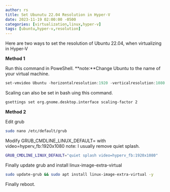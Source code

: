 ```yaml
---
author: rs
title: Set Ubunutu 22.04 Resolution in Hyper-V
date: 2023-11-19 02:00:00 -0500 
categories: [virtualization,linux,hyper-v]
tags: [ubuntu,hyper-v,resolution]
---
```


Here are two ways to set the resolution of Ubuntu 22.04, when virtualizing in Hyper-V

**Method 1**

Run this command in PoweShell. **note:**Change Ubuntu to the name of your virtual machine. 

```powershell
set-vmvideo Ubuntu -horizontalresolution:1920 -verticalresolution:1080 -resolutiontype single
```

Scaling can also be set in bash uing this command.

```bash
gsettings set org.gnome.desktop.interface scaling-factor 2
```


**Method 2**

Edit grub

```bash
sudo nano /etc/default/grub
```

Modify GRUB_CMDLINE_LINUX_DEFAULT= with video=hyperv_fb:1920x1080
note: I usually remove quiet splash.

```bash
GRUB_CMDLINE_LINUX_DEFAULT="quiet splash video=hyperv_fb:1920x1080"
```

Finally update grub and install linux-image-extra-virtual

```bash
sudo update-grub && sudo apt install linux-image-extra-virtual -y
```

Finally reboot.
